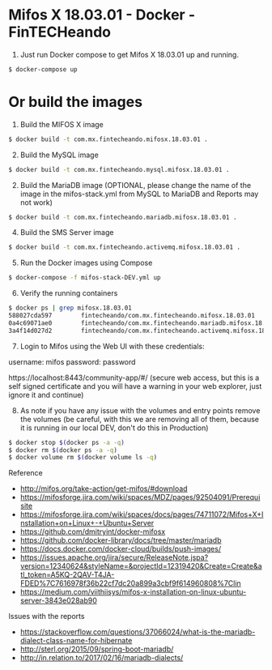 # Mifos X 18.03.01 - Docker - FinTECHeando

1. Just run Docker compose to get Mifos X 18.03.01 up and running.

```bash
$ docker-compose up
```

# Or build the images

1. Build the MIFOS X image

```bash
$ docker build -t com.mx.fintecheando.mifosx.18.03.01 .
```

2. Build the MySQL image 

```bash
$ docker build -t com.mx.fintecheando.mysql.mifosx.18.03.01 .
```
2. Build the MariaDB image (OPTIONAL, please change the name of the image in the mifos-stack.yml from MySQL to MariaDB and Reports may not work)

```bash
$ docker build -t com.mx.fintecheando.mariadb.mifosx.18.03.01 .
```

4. Build the SMS Server image

```bash
$ docker build -t com.mx.fintecheando.activemq.mifosx.18.03.01 .
```

5. Run the Docker images using Compose

```bash
$ docker-compose -f mifos-stack-DEV.yml up
```

6. Verify the running containers

```bash
$ docker ps | grep mifosx.18.03.01
588027cda597        fintecheando/com.mx.fintecheando.mifosx.18.03.01            "/bin/sh -c /entrypo…"   41 minutes ago      Up 41 minutes       8080/tcp, 0.0.0.0:8443->8443/tcp                           fintecheandomifosdockerubuntu_mifosx_1
0a4c69071ae0        fintecheando/com.mx.fintecheando.mariadb.mifosx.18.03.01    "docker-entrypoint.s…"   41 minutes ago      Up 41 minutes       3306/tcp                                                   fintecheandomifosdockerubuntu_db-server_1
3a4f14d027d2        fintecheando/com.mx.fintecheando.activemq.mifosx.18.03.01   "/app/run.sh"            41 minutes ago      Up 41 minutes       1883/tcp, 5672/tcp, 8161/tcp, 61613-61614/tcp, 61616/tcp   fintecheandomifosdockerubuntu_sms-server_1
```

7. Login to Mifos using the Web UI with these credentials:

username: mifos
password: password

https://localhost:8443/community-app/#/ (secure web access, but this is a self signed certificate and you will have a warning in your web explorer, just ignore it and continue)


8. As note if you have any issue with the volumes and entry points remove the volumes (be careful, with this we are removing all of them, because it is running in our local DEV, don't do this in Production)
```bash
$ docker stop $(docker ps -a -q)
$ docker rm $(docker ps -a -q)
$ docker volume rm $(docker volume ls -q)
```

Reference 

* http://mifos.org/take-action/get-mifos/#download
* https://mifosforge.jira.com/wiki/spaces/MDZ/pages/92504091/Prerequisite
* https://mifosforge.jira.com/wiki/spaces/docs/pages/74711072/Mifos+X+Installation+on+Linux+-+Ubuntu+Server 
* https://github.com/dmitryint/docker-mifosx
* https://github.com/docker-library/docs/tree/master/mariadb
* https://docs.docker.com/docker-cloud/builds/push-images/
* https://issues.apache.org/jira/secure/ReleaseNote.jspa?version=12340624&styleName=&projectId=12319420&Create=Create&atl_token=A5KQ-2QAV-T4JA-FDED%7C7616978f36b22cf7dc20a899a3cbf9f614960808%7Clin
* https://medium.com/viithiisys/mifos-x-installation-on-linux-ubuntu-server-3843e028ab90

Issues with the reports
* https://stackoverflow.com/questions/37066024/what-is-the-mariadb-dialect-class-name-for-hibernate
* http://sterl.org/2015/09/spring-boot-mariadb/
* http://in.relation.to/2017/02/16/mariadb-dialects/